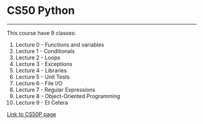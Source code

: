 # CS50 Python
___

This course have 9 classes:
1. Lecture 0 - Functions and variables
2. Lecture 1 - Conditionals
3. Lecture 2 - Loops
4. Lecture 3 - Exceptions
5. Lecture 4 - Libraries
6. Lecture 5 - Unit Tests
7. Lecture 6 - File I/O
8. Lecture 7 - Regular Expressions
9. Lecture 8 - Object-Oriented Programming
10. Lecture 9 - Et Cetera

[Link to CS50P page](https://cs50.harvard.edu/python/2022/)